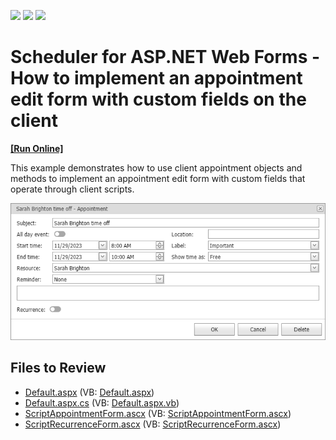<!-- default badges list -->
![](https://img.shields.io/endpoint?url=https://codecentral.devexpress.com/api/v1/VersionRange/128547044/15.2.4%2B)
[![](https://img.shields.io/badge/Open_in_DevExpress_Support_Center-FF7200?style=flat-square&logo=DevExpress&logoColor=white)](https://supportcenter.devexpress.com/ticket/details/E1547)
[![](https://img.shields.io/badge/📖_How_to_use_DevExpress_Examples-e9f6fc?style=flat-square)](https://docs.devexpress.com/GeneralInformation/403183)
<!-- default badges end -->

# Scheduler for ASP.NET Web Forms - How to implement an appointment edit form with custom fields on the client
<!-- run online -->
**[[Run Online]](https://codecentral.devexpress.com/128547044/)**
<!-- run online end -->

This example demonstrates how to use client appointment objects and methods to implement an appointment edit form with custom fields that operate through client scripts.

![](scheduler-appointment-edit-form.png)

## Files to Review

* [Default.aspx](./CS/WebSite/Default.aspx) (VB: [Default.aspx](./VB/WebSite/Default.aspx))
* [Default.aspx.cs](./CS/WebSite/Default.aspx.cs) (VB: [Default.aspx.vb](./VB/WebSite/Default.aspx.vb))
* [ScriptAppointmentForm.ascx](./CS/WebSite/UserForms/ScriptAppointmentForm.ascx) (VB: [ScriptAppointmentForm.ascx](./VB/WebSite/UserForms/ScriptAppointmentForm.ascx))
* [ScriptRecurrenceForm.ascx](./CS/WebSite/UserForms/ScriptRecurrenceForm.ascx) (VB: [ScriptRecurrenceForm.ascx](./VB/WebSite/UserForms/ScriptRecurrenceForm.ascx))
